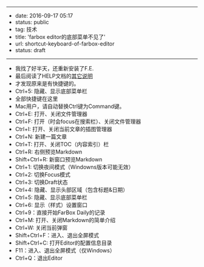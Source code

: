 - --
- date: 2016-09-17 05:17
- status: public
- tag: 技术
- title: 'farbox editor的底部菜单不见了'
- url: shortcut-keyboard-of-farbox-editor
- status: draft
- --
- 我找了好半天，还重新安装了F.E.
- 最后阅读了HELP文档的[其它说明](https://help.farbox.com/read/e/other)
- 才发现原来是有快捷键的。
- Ctrl+5: 隐藏、显示底部菜单栏
- 全部快捷键在这里
- Mac用户，请自动替换Ctrl键为Command键。
- Ctrl+E: 打开、关闭文件管理器
- Ctrl+F: 打开（时会focus在搜索栏）、关闭文件管理器
- Ctrl+I: 打开、关闭当前文章的插图管理器
- Ctrl+N: 新建一篇文章
- Ctrl+T: 打开、关闭TOC（内容索引）栏
- Ctrl+R: 右侧预览Markdown
- Shift+Ctrl+R: 新窗口预览Markdown
- Ctrl+1: 切换夜间模式（Windowns版本可能无效）
- Ctrl+2: 切换Focus模式
- Ctrl+3: 切换Draft状态
- Ctrl+4: 隐藏、显示头部区域（包含标题&日期）
- Ctrl+5: 隐藏、显示底部菜单栏
- Ctrl+6: 显示（样式）设置窗口
- Ctrl+9：直接开始FarBox Daily的记录
- Ctrl+M: 打开、关闭Markdown的简单介绍
- Ctrl+W: 关闭当前弹窗
- Shift+Ctrl+F：进入、退出全屏模式
- Shift+Ctrl+C: 打开Editor的配置信息目录
- F11：进入、退出全屏模式（仅Windows）
- Ctrl+Q：退出Editor
